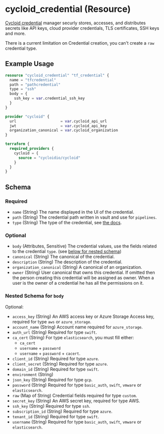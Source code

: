 # cycloid_credential (Resource)

[Cycloid credential](https://docs.cycloid.io/reference/credentials/) manager securly stores,
accesses, and distributes secrets like API keys, cloud provider credentials, TLS certificates, SSH keys and more.

There is a current limitation on Credential creation, you can't create a `raw` credential type.


## Example Usage

```terraform
resource "cycloid_credential" "tf_credential" {
  name = "tfcredential"
  path = "pathcredential"
  type = "ssh"
  body = {
    ssh_key = var.credential_ssh_key
  }
}

provider "cycloid" {
  url                    = var.cycloid_api_url
  jwt                    = var.cycloid_api_key
  organization_canonical = var.cycloid_organization
}

terraform {
  required_providers {
    cycloid = {
      source = "cycloidio/cycloid"
    }
  }
}
```


<!-- schema generated by tfplugindocs -->
## Schema

### Required

- `name` (String) The name displayed in the UI of the credential.
- `path` (String) The credential path written in vault and use for `pipelines`.
- `type` (String) The type of the credential, see [the docs](https://docs.cycloid.io/reference/credentials/concepts).

### Optional

- `body` (Attributes, Sensitive) The credential values, use the fields related to the credential `type`. (see [below for nested schema](#nestedatt--body))
- `canonical` (String) The canonical of the credential.
- `description` (String) The description of the credential.
- `organization_canonical` (String) A canonical of an organization.
- `owner` (String) User canonical that owns this credential. If omitted then the person creating this
credential will be assigned as owner. When a user is the owner of a credential he has
all the permissions on it.

<a id="nestedatt--body"></a>
### Nested Schema for `body`

Optional:

- `access_key` (String) An AWS access key or Azure Storage Access key, required for type `aws` or `azure_storage`.
- `account_name` (String) Account name required for `azure_storage`.
- `auth_url` (String) Required for type `swift`.
- `ca_cert` (String) For type `elasticsearch`, you must fill either:
  - `ca_cert`
  - `username` + `password`
  - `username` + `password` + `cacert`.
- `client_id` (String) Required for type `azure`.
- `client_secret` (String) Required for type `azure`.
- `domain_id` (String) Required for type `swift`.
- `environment` (String)
- `json_key` (String) Required for type `gcp`.
- `password` (String) Required for type `basic_auth`, `swift`, `vmware` or `elasticsearch`.
- `raw` (Map of String) Credential fields required for type `custom`.
- `secret_key` (String) An AWS secret key, required for type AWS.
- `ssh_key` (String) Required for type `ssh`.
- `subscription_id` (String) Required for type `azure`.
- `tenant_id` (String) Required for type `swift`.
- `username` (String) Required for type `basic_auth`, `swift`, `vmware` or `elasticsearch`.



